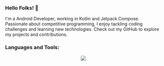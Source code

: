 ### Hello Folks! 👋


I'm a Android Developer, working in Kotlin and Jetpack Compose. Passionate about competitive programming, I enjoy tackling coding challenges and learning new technologies. Check out my GitHub to explore my projects and contributions.

### Languages and Tools:


<p align="center">
  <a href="https://skillicons.dev">
    <img src="https://skillicons.dev/icons?i=androidstudio,kotlin,gradle,figma,mongodb,sqlite,firebase,git,cpp,c,python,java" />
  </a>
</p>


